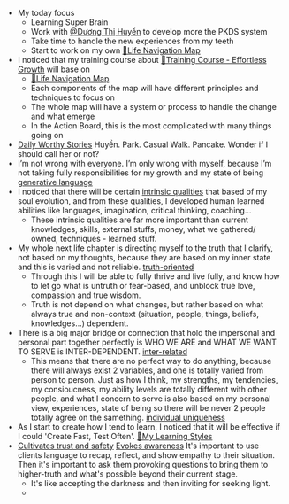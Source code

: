 - My today focus
    - Learning Super Brain
    - Work with [@Dương Thị Huyền](<@Dương Thị Huyền.md>) to develop more the PKDS system
    - Take time to handle the new experiences from my teeth
    - Start to work on my own [🌱Life Navigation Map](<🌱Life Navigation Map.md>)
- I noticed that my training course about [🌱Training Course - Effortless Growth](<🌱Training Course - Effortless Growth.md>) will base on
    - [🌱Life Navigation Map](<🌱Life Navigation Map.md>)
    - Each components of the map will have different principles and techniques to focus on
    - The whole map will have a system or process to handle the change and what emerge
    - In the Action Board, this is the most complicated with many things going on
- [Daily Worthy Stories](<Daily Worthy Stories.md>) Huyền. Park. Casual Walk. Pancake. Wonder if I should call her or not?
- I’m not wrong with everyone. I’m only wrong with myself, because I’m not taking fully responsibilities for my growth and my state of being [generative language](<generative language.md>)
- I noticed that there will be certain [intrinsic qualities](<intrinsic qualities.md>) that based of my soul evolution, and from these qualities, I developed human learned abilities like languages, imagination, critical thinking, coaching...
    - These intrinsic qualities are far more important than current knowledges, skills, external stuffs, money, what we gathered/ owned, techniques - learned stuff. 
- My whole next life chapter is directing myself to the truth that I clarify, not based on my thoughts, because they are based on my inner state and this is varied and not reliable. [truth-oriented](<truth-oriented.md>)
    - Through this I will be able to fully thrive and live fully, and know how to let go what is untruth or fear-based, and unblock true love, compassion and true wisdom.
    - Truth is not depend on what changes, but rather based on what always true and non-context (situation, people, things, beliefs, knowledges...) dependent.
- There is a big major bridge or connection that hold the impersonal and personal part together perfectly is WHO WE ARE and WHAT WE WANT TO SERVE is INTER-DEPENDENT. [inter-related](<inter-related.md>)
    - This means that there are no perfect way to do anything, because there will always exist 2 variables, and one is totally varied from person to person. Just as how I think, my strengths, my tendencies, my consioucness, my ability levels are totally different with other people, and what I concern to serve is also based on my personal view, experiences, state of being so there will be never 2 people totally agree on the samething. [individual uniqueness](<individual uniqueness.md>)
-  As I start to create how I tend to learn, I noticed that it will be effective if I could 'Create Fast, Test Often'. [🌱My Learning Styles](<🌱My Learning Styles.md>)
- [Cultivates trust and safety](<Cultivates trust and safety.md>) [Evokes awareness](<Evokes awareness.md>) It's important to use clients language to recap, reflect, and show empathy to their situation. Then it's important to ask them provoking questions to bring them to higher-truth and what's possible beyond their current stage.
    - It's like accepting the darkness and then inviting for seeking light.
    - 
